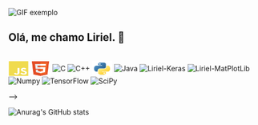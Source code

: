  ![GIF exemplo](https://i.imgur.com/njH8XIX.gif)


## Olá, me chamo Liriel.  👋

<div style="display: inline_block"><br>
  <img align="center" alt="Liriel-Js" height="30" width="40" src="https://raw.githubusercontent.com/devicons/devicon/master/icons/javascript/javascript-plain.svg">
  <img align="center" alt="Liriel-HTML" height="30" width="40" src="https://raw.githubusercontent.com/devicons/devicon/master/icons/html5/html5-original.svg">
    <img align="center" alt="C" height="30" width="60" src="https://img.shields.io/badge/c-%2300599C.svg?style=for-the-badge&logo=c&logoColor=white">
    <img align="center" alt="C++" height="30" width="60" src="https://img.shields.io/badge/c++-%2300599C.svg?style=for-the-badge&logo=c%2B%2B&logoColor=white">
  
  <img align="center" alt="Liriel-Python" height="30" width="40" src="https://raw.githubusercontent.com/devicons/devicon/master/icons/python/python-original.svg">
  <img align="center" alt="Java" height="30" width="60" src="https://img.shields.io/badge/java-%23ED8B00.svg?style=for-the-badge&logo=openjdk&logoColor=white">

  <img align="center" alt="Liriel-Keras" height="30" width="60" src="https://img.shields.io/badge/Keras-%23D00000.svg?style=for-the-badge&logo=Keras&logoColor=white">
   <img align="center" alt="Liriel-MatPlotLib" height="30" width="60" src="https://img.shields.io/badge/Matplotlib-%23ffffff.svg?style=for-the-badge&logo=Matplotlib&logoColor=black">
    <img align="center" alt="Numpy" height="30" width="60" src="https://img.shields.io/badge/numpy-%23013243.svg?style=for-the-badge&logo=numpy&logoColor=white">
    <img align="center" alt="TensorFlow" height="30" width="60" src="https://img.shields.io/badge/TensorFlow-%23FF6F00.svg?style=for-the-badge&logo=TensorFlow&logoColor=white">
        <img align="center" alt="SciPy" height="30" width="70" src="https://img.shields.io/badge/SciPy-%230C55A5.svg?style=for-the-badge&logo=scipy&logoColor=%white">
     





  
  
</div>
  




-->

![Anurag's GitHub stats](https://github-readme-stats.vercel.app/api?username=LirielC&show_icons=true&theme=radical)

